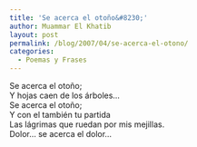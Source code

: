 ```yaml
---
title: 'Se acerca el otoño&#8230;'
author: Muammar El Khatib
layout: post
permalink: /blog/2007/04/se-acerca-el-otono/
categories:
  - Poemas y Frases
---
```

Se acerca el otoño;  
Y hojas caen de los árboles&#8230;  
Se acerca el otoño;  
Y con el también tu partida  
Las lágrimas que ruedan por mis mejillas.  
Dolor&#8230; se acerca el dolor&#8230;